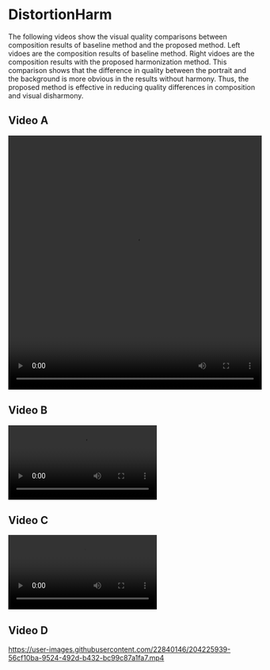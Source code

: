 # DistortionHarm

The following videos show the visual quality comparisons between composition results of baseline method and the proposed method. Left vidoes are the composition results of baseline method.  Right vidoes are the composition results with the proposed harmonization method. This comparison shows that the difference in quality between the portrait and the background is more obvious in the results without harmony.  Thus, the proposed method is effective in reducing quality differences in composition and visual disharmony.


## Video A
<video height=512 width=512 src="https://user-images.githubusercontent.com/22840146/204225827-0ab146f7-df08-4cc7-bf03-70402d28824c.mp4"></video>

## Video B

<video src="https://user-images.githubusercontent.com/22840146/204225863-6a7fe67e-4309-45e4-8c49-6cbe12df37c2.mp4"></video>

## Video C


<video src="https://user-images.githubusercontent.com/22840146/204226017-a86b685e-9f79-47a8-84f8-d951ce238838.mp4"></video>


## Video D

https://user-images.githubusercontent.com/22840146/204225939-56cf10ba-9524-492d-b432-bc99c87a1fa7.mp4


  

